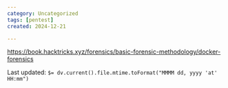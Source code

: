 ```yaml
---
category: Uncategorized
tags: [pentest]
created: 2024-12-21

---
```

https://book.hacktricks.xyz/forensics/basic-forensic-methodology/docker-forensics


Last updated: `$= dv.current().file.mtime.toFormat("MMMM dd, yyyy 'at' HH:mm")`
